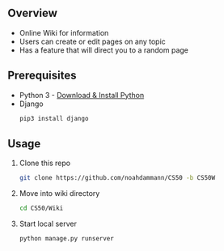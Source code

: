 ## Overview

  - Online Wiki for information
  - Users can create or edit pages on any topic
  - Has a feature that will direct you to a random page
    
## Prerequisites
  - Python 3 - [Download & Install Python](https://www.python.org/downloads/)
  - Django
    ```sh
    pip3 install django
    ```

## Usage

1. Clone this repo
   ```sh
   git clone https://github.com/noahdammann/CS50 -b CS50W
   ```
2. Move into wiki directory
   ```sh
   cd CS50/Wiki
   ```
3. Start local server
   ```sh
   python manage.py runserver
   ```
